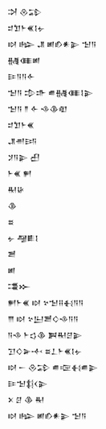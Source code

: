 <div class='block'>
<div class='line'>𒋫 𒊮𒁉</div>
<div class='line'>𒄑𒈣𒈨𒌍𒋙𒉡</div>
<div class='line'>𒊭 𒈗 𒂗 𒅖𒁓𒀭𒉌 𒈠𒀀</div>
<div class='line'>𒉆𒈪𒅖</div>
<div class='line'>𒄿𒀀𒀀𒅆</div>
<div class='line'>𒈠𒀀 𒄠𒈥 𒌑𒉆𒈪𒋙𒉌</div>
<div class='line'>𒈠𒀀 𒈫 𒅆 𒈾𒆠𒊏</div>
<div class='line'>𒄑𒈣𒈨𒌍</div>
<div class='line'>𒂗𒉣𒅀</div>
<div class='line'>𒋡𒀀𒉌 𒌷</div>
<div class='line'>𒈨𒌍 𒂍</div>
<div class='line'>𒊑𒄩</div>
<div class='line'>𒆠</div>
<div class='line'>𒊺</div>
<div class='line'>𒉡 𒆷𒀾𒋙</div>
<div class='line'>𒍪</div>
<div class='line'>𒅖</div>
<div class='line'>𒃮𒁍</div>
<div class='line'>𒂍𒈨𒌍 𒊭 𒆳𒈠𒍝𒈬𒀀𒀀</div>
<div class='line'>𒐈 𒊭 𒆳𒌨𒍪𒄭𒈾𒀀𒀀</div>
<div class='line'>𒀀𒈾 𒈨𒌓𒆠 𒀉𒊑𒆪𒉌</div>
<div class='line'>𒋛𒄭𒅕𒋾 𒊺𒁇𒈨𒌍𒋙𒉡</div>
<div class='line'>𒊭 𒀸 𒊮𒁉 𒌑𒉘𒈬𒌑𒉌</div>
<div class='line'>𒄿𒈠𒈭𒌋𒉌</div>
<div class='line'>𒉽 𒆪 𒆠 𒊑</div>
<div class='line'>𒊭 𒈗 𒅖𒁓𒀭𒉌 𒈠𒀀</div>
</div>